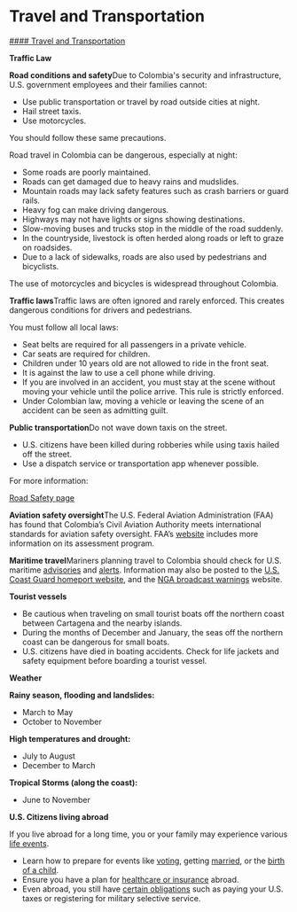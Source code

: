 # Travel and Transportation

[#### Travel and Transportation](javascript:void(0); "Travel and Transportation")

**Traffic Law**

**Road conditions and safety**Due to Colombia's security and infrastructure, U.S. government employees and their families cannot:

* Use public transportation or travel by road outside cities at night.
* Hail street taxis.
* Use motorcycles.

You should follow these same precautions.

Road travel in Colombia can be dangerous, especially at night:

* Some roads are poorly maintained.
* Roads can get damaged due to heavy rains and mudslides.
* Mountain roads may lack safety features such as crash barriers or guard rails.
* Heavy fog can make driving dangerous.
* Highways may not have lights or signs showing destinations.
* Slow-moving buses and trucks stop in the middle of the road suddenly.
* In the countryside, livestock is often herded along roads or left to graze on roadsides.
* Due to a lack of sidewalks, roads are also used by pedestrians and bicyclists.

The use of motorcycles and bicycles is widespread throughout Colombia.

**Traffic laws**Traffic laws are often ignored and rarely enforced. This creates dangerous conditions for drivers and pedestrians.

You must follow all local laws:

* Seat belts are required for all passengers in a private vehicle.
* Car seats are required for children.
* Children under 10 years old are not allowed to ride in the front seat.
* It is against the law to use a cell phone while driving.
* If you are involved in an accident, you must stay at the scene without moving your vehicle until the police arrive. This rule is strictly enforced.
* Under Colombian law, moving a vehicle or leaving the scene of an accident can be seen as admitting guilt.

**Public transportation**Do not wave down taxis on the street.

* U.S. citizens have been killed during robberies while using taxis hailed off the street.
* Use a dispatch service or transportation app whenever possible.

For more information:

[Road Safety page](https://travel.state.gov/content/travel/en/international-travel/before-you-go/driving-and-road-safety.html)

**Aviation safety oversight**The U.S. Federal Aviation Administration (FAA) has found that Colombia’s Civil Aviation Authority meets international standards for aviation safety oversight. FAA’s [website](https://www.faa.gov/about/initiatives/iasa) includes more information on its assessment program.

**Maritime travel**Mariners planning travel to Colombia should check for U.S. maritime [advisories](https://www.maritime.dot.gov/msci-advisories) and [alerts](https://www.maritime.dot.gov/msci-alerts). Information may also be posted to the [U.S. Coast Guard homeport website](https://homeport.uscg.mil/), and the [NGA broadcast warnings](https://msi.nga.mil/NGAPortal/MSI.portal) website.

**Tourist vessels**

* Be cautious when traveling on small tourist boats off the northern coast between Cartagena and the nearby islands.
* During the months of December and January, the seas off the northern coast can be dangerous for small boats.
* U.S. citizens have died in boating accidents. Check for life jackets and safety equipment before boarding a tourist vessel.

**Weather**

**Rainy season, flooding and landslides:**

* March to May
* October to November

**High temperatures and drought:**

* July to August
* December to March

**Tropical Storms (along the coast):**

* June to November

**U.S. Citizens living abroad**

If you live abroad for a long time, you or your family may experience various [life events](https://travel.state.gov/content/travel/en/international-travel/while-abroad.html).

* Learn how to prepare for events like [voting](https://travel.state.gov/content/travel/en/international-travel/while-abroad/voting.html), getting [married](https://travel.state.gov/content/travel/en/international-travel/while-abroad/marriage-abroad.html), or the [birth of a child](https://travel.state.gov/content/travel/en/international-travel/while-abroad/birth-abroad.html).
* Ensure you have a plan for [healthcare or insurance](https://travel.state.gov/content/travel/en/international-travel/while-abroad/your-health-abroad.html) abroad.
* Even abroad, you still have [certain obligations](https://travel.state.gov/content/travel/en/international-travel/while-abroad/federal-benefits-and-obligations-abroad.html) such as paying your U.S. taxes or registering for military selective service.